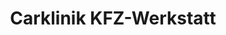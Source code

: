 ---
title: "Carklinik KFZ-Werkstatt"
url: /sindelfingen/carklinik-kfz-werkstatt/
shop: Autowerkstatt
---